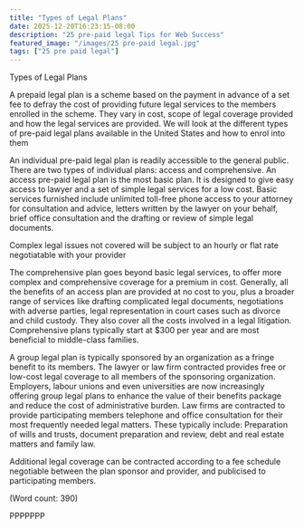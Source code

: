 ```yaml
---
title: "Types of Legal Plans"
date: 2025-12-20T16:23:15-08:00
description: "25 pre-paid legal Tips for Web Success"
featured_image: "/images/25 pre-paid legal.jpg"
tags: ["25 pre paid legal"]
---
```


Types of Legal Plans

A prepaid legal plan is a scheme based on the payment in advance of a set 
fee to defray the cost of providing future legal services to the members 
enrolled in the scheme. They vary in cost, scope of legal coverage provided 
and how the legal services are provided. We will look at the different 
types of pre-paid legal plans available in the United States and how to 
enrol into them 

An individual pre-paid legal plan is readily accessible to the general 
public. There are two types of individual plans: access and comprehensive.
An access pre-paid legal plan is the most basic plan. It is designed to 
give easy access to lawyer and a set of simple legal services for a low 
cost. Basic services furnished include unlimited toll-free phone access to 
your attorney for consultation and advice, letters written by the lawyer on 
your behalf, brief office consultation and the drafting or review of simple 
legal documents. 

Complex legal issues not covered will be subject to an hourly or flat rate 
negotiatable with your provider

The comprehensive plan goes beyond basic legal services, to offer more 
complex and comprehensive coverage for a premium in cost. Generally, all 
the benefits of an access plan are provided at no cost to you, plus a 
broader range of services like drafting complicated legal documents, 
negotiations with adverse parties, legal representation in court cases such 
as divorce and child custody. They also cover all the costs involved in a 
legal litigation. Comprehensive plans typically start at $300 per year and 
are most beneficial to middle-class families.  

A group legal plan is typically sponsored by an organization as a fringe 
benefit to its members. The lawyer or law firm contracted provides free or 
low-cost legal coverage to all members of the sponsoring organization. 
Employers, labour unions and even universities are now increasingly 
offering group legal plans to enhance the value of their benefits package 
and reduce the cost of administrative burden. Law firms are contracted to 
provide participating members telephone and office consultation for their 
most frequently needed legal matters. These typically include: Preparation 
of wills and trusts, document preparation and review, debt and real estate 
matters and family law.  

 Additional legal coverage can be contracted according to a fee schedule 
negotiable between the plan sponsor and provider, and publicised to 
participating members. 

(Word count: 390)

PPPPPPP


